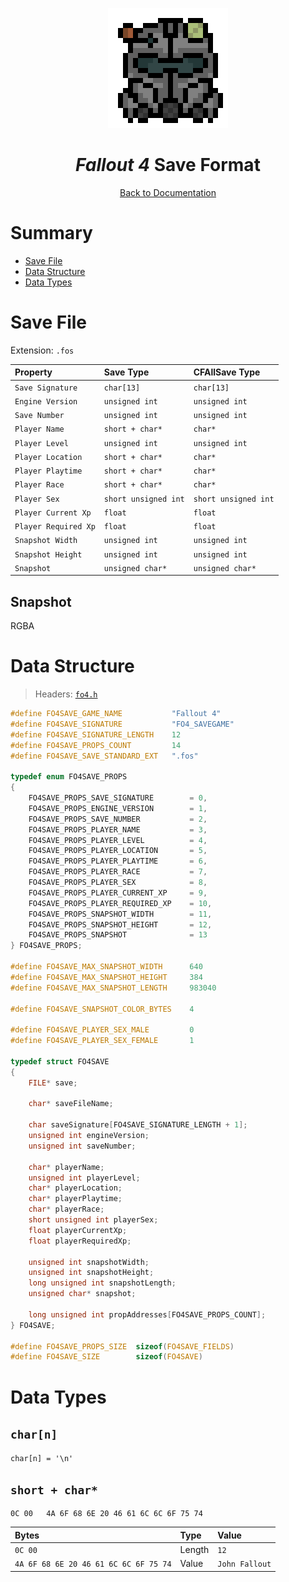 <div align="center">

![Fallout 4 Logo 192x192](../assets/fo4/fo4_logo_192x192.png)

# *Fallout 4* Save Format

[Back to Documentation](../DOCS.md)

</div>



# Summary

* [Save File](#save-file)
* [Data Structure](#data-structure)
* [Data Types](#data-types)



# Save File

Extension: `.fos`

| Property             | Save Type            | CFAllSave Type       |
| :------------------- | :------------------- | :------------------- |
| `Save Signature`     | `char[13]`           | `char[13]`           |
| `Engine Version`     | `unsigned int`       | `unsigned int`       |
| `Save Number`        | `unsigned int`       | `unsigned int`       |
| `Player Name`        | `short + char*`      | `char*`              |
| `Player Level`       | `unsigned int`       | `unsigned int`       |
| `Player Location`    | `short + char*`      | `char*`              |
| `Player Playtime`    | `short + char*`      | `char*`              |
| `Player Race`        | `short + char*`      | `char*`              |
| `Player Sex`         | `short unsigned int` | `short unsigned int` |
| `Player Current Xp`  | `float`              | `float`              |
| `Player Required Xp` | `float`              | `float`              |
| `Snapshot Width`     | `unsigned int`       | `unsigned int`       |
| `Snapshot Height`    | `unsigned int`       | `unsigned int`       |
| `Snapshot`           | `unsigned char*`     | `unsigned char*`     |

## Snapshot

RGBA



# Data Structure

> Headers: [`fo4.h`](../src/fo4.h)

```c
#define FO4SAVE_GAME_NAME           "Fallout 4"
#define FO4SAVE_SIGNATURE           "FO4_SAVEGAME"
#define FO4SAVE_SIGNATURE_LENGTH    12
#define FO4SAVE_PROPS_COUNT         14
#define FO4SAVE_SAVE_STANDARD_EXT   ".fos"

typedef enum FO4SAVE_PROPS
{
    FO4SAVE_PROPS_SAVE_SIGNATURE        = 0,
    FO4SAVE_PROPS_ENGINE_VERSION        = 1,
    FO4SAVE_PROPS_SAVE_NUMBER           = 2,
    FO4SAVE_PROPS_PLAYER_NAME           = 3,
    FO4SAVE_PROPS_PLAYER_LEVEL          = 4,
    FO4SAVE_PROPS_PLAYER_LOCATION       = 5,
    FO4SAVE_PROPS_PLAYER_PLAYTIME       = 6,
    FO4SAVE_PROPS_PLAYER_RACE           = 7,
    FO4SAVE_PROPS_PLAYER_SEX            = 8,
    FO4SAVE_PROPS_PLAYER_CURRENT_XP     = 9,
    FO4SAVE_PROPS_PLAYER_REQUIRED_XP    = 10,
    FO4SAVE_PROPS_SNAPSHOT_WIDTH        = 11,
    FO4SAVE_PROPS_SNAPSHOT_HEIGHT       = 12,
    FO4SAVE_PROPS_SNAPSHOT              = 13
} FO4SAVE_PROPS;

#define FO4SAVE_MAX_SNAPSHOT_WIDTH      640
#define FO4SAVE_MAX_SNAPSHOT_HEIGHT     384
#define FO4SAVE_MAX_SNAPSHOT_LENGTH     983040

#define FO4SAVE_SNAPSHOT_COLOR_BYTES    4

#define FO4SAVE_PLAYER_SEX_MALE         0
#define FO4SAVE_PLAYER_SEX_FEMALE       1

typedef struct FO4SAVE
{
    FILE* save;

    char* saveFileName;

    char saveSignature[FO4SAVE_SIGNATURE_LENGTH + 1];
    unsigned int engineVersion;
    unsigned int saveNumber;

    char* playerName;
    unsigned int playerLevel;
    char* playerLocation;
    char* playerPlaytime;
    char* playerRace;
    short unsigned int playerSex;
    float playerCurrentXp;
    float playerRequiredXp;

    unsigned int snapshotWidth;
    unsigned int snapshotHeight;
    long unsigned int snapshotLength;
    unsigned char* snapshot;

    long unsigned int propAddresses[FO4SAVE_PROPS_COUNT];
} FO4SAVE;

#define FO4SAVE_PROPS_SIZE  sizeof(FO4SAVE_FIELDS)
#define FO4SAVE_SIZE        sizeof(FO4SAVE)
```



# Data Types

## `char[n]`

`char[n] = '\n'`

## `short + char*`

```binary
0C 00   4A 6F 68 6E 20 46 61 6C 6C 6F 75 74
```

| Bytes                                 | Type   | Value          |
| :------------------------------------ | :----- | :------------- |
| `0C 00`                               | Length | `12`           |
| `4A 6F 68 6E 20 46 61 6C 6C 6F 75 74` | Value  | `John Fallout` |
